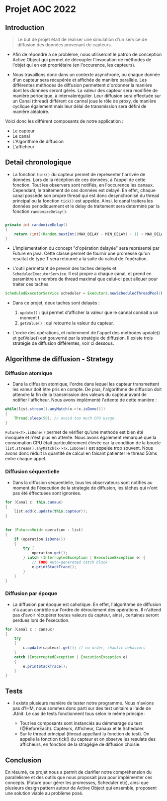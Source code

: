 # Projet AOC 2022


## Introduction
 
> Le but de projet était de réaliser une simulation d'un service de diffusion des données provenant de capteurs.
 
* Afin de répondre a ce problème, nous utiliseront le patron de conception Active Object qui permet de découpler l'invocation de méthodes de l'objet qui en est propriétaire (en l'occurence, les capteurs).

* Nous travaillons donc dans un contexte asynchrone, ou chaque donnée d'un capteur sera récupérée et affichée de manière parallèle. Les différentes méthodes de diffusion permettent d'ordonner la manière dont les données seront gérés. La valeur des capteur sera modifiée de manière periodique, à intervalerégulier. Leur diffusion sera effectuée sur un Canal (thread) différent ce cannal joue le rôle de proxy, de manière cyclique également mais leur délai de transmission sera défini de manière aléatoire.

Voici donc les différent composants de notre application : 

* Le capteur
* Le canal
* L'Algorithme de diffusion
* L'afficheur

## Detail chronologique

* La fonction ```tick()``` du capteur permet de représenter l'arrivée de données. Lors de la récéption de ces données, à l'appel de cette fonction. Tout les observers sont notifiés, en l'occurence les canaux. Cependant, le traitement de ces données est delayé. En effet, chaque canal possède son propre thread qui est donc desynchronisé du thread principal ou la fonction ```tick()``` est appelée. Ainsi, le canal traitera les données periodiquement et le delay de traitement sera determiné par la fonction ```randomizeDelay()```.

```java

private int randomizeDelay()
{
	return (int)(Random.nextInt((MAX_DELAY - MIN_DELAY) + 1) + MAX_DELAY);
}
```

* L'implémentation du concept "d'opération delayée" sera représenté par Future<T> en java. Cette classe permet de fournir une promesse qu'un resultat de type T sera retourné a la suite du calcul de l'opération. 

* L'outil permettant de prevoir des taches delayés et ```ScheduledExecutorService```. Il est propre a chaque canal, et prend en paramètre un nombre de thread maximal que celui-ci peut allouer pour traiter ces taches.

```java
ScheduledExecutorService scheduler = Executors.newScheduledThreadPool(POOL_SIZE);
```
	
* Dans ce projet, deux taches sont delayés : 
	1. ```update()``` :  qui permet d'afficher la valeur que le cannal connait a un moment t.
	2. ```getValue()``` : qui retourne la valeur du capteur.

* L'ordre des opérations, et notemment de l'appel des methodes update() et getValue() est gouverné par la stratégie de diffusion. Il existe trois stratégie de diffusion différentes, voir ci dessous.

## Algorithme de diffusion - Strategy
	
### Diffusion atomique
	
* Dans la diffusion atomique, l'ordre dans lequel les capteur transmettent les valeur doit être pris en compte. De plus, l'algorithme de diffusion doit attendre la fin de la transmission des valeurs du capteur avant de notifier l'afficheur. Nous avons implémenté l'attente de cette manière : 
	
```java 
while(list.stream().anyMatch(x->!x.isDone()))
{
	Thread.sleep(50); // avoid too much CPU usage. 
}
```
	
``` Future<T>.isDone() ``` permet de vérifier qu'une methode est bien été invoquée et n'est plus en attente. Nous avons également remarqué que la consomation CPU était particulièrement élevée car la condition de la boucle ``` list.stream().anyMatch(x->!x.isDone() ``` est appelée trop souvent. Nous avons donc réduit la quantité de calcul en faisant patienter le thread 50ms entre chaque appel.
	
### Diffusion séquentielle

* Dans la diffusion séquentielle, tous les observateurs sont notifiés au moment de l'éxecution de la strategie de diffusion, les tâches qui n'ont pas été éffectuées sont ignorées.
	
```java
for (Canal c: this.canaux) 
{
	list.add(c.update(this.capteur));
}
		    
		    
for (Future<Void> operation : list)
{
	if (operation.isDone())
	{
		try {
			operation.get();
		} catch (InterruptedException | ExecutionException e) {
			// TODO Auto-generated catch block
			e.printStackTrace();
		}
	}
}
```
	
### Diffusion par époque	
	
* La diffusion par époque est cahotique. En effet, l'algorithme de diffusion n'a aucun contrôle sur l'ordre de déroulement des opérations. Il n'attend pas d'avoir récupérer toutes valeurs du capteur, ainsi , certaines seront perdues lors de l'execution. 	
	
```java
for (Canal c : canaux)	
{
	try 
	{
		c.update(capteur).get(); // no order, chaotic behaviors
	} 
	catch (InterruptedException | ExecutionException e) 
	{
		e.printStackTrace();
	}
}
```

## Tests

* Il existe plusieurs manière de tester notre programme. Nous n'avions pas d'IHM, nous sommes donc parti sur des test unitaire a l'aide de JUnit. Le cas de tests fonctionnent tous selon le même principe : 
	
	* Tout les composants sont instanciés au démmarage du test (@BeforeEach). Capteurs, Afficheur, Canaux et le Scheduler.
	* Sur le thread principal (thread appellant la fonction de test). On appelle la fonction tick() du capteur et on observe les resulats des afficheurs, en 	     fonction de la stragégie de diffusion choisie.

## Conclusion
	
En résumé, ce projet nous a permit de clarifier notre compréhension du parallelisme et des outils que nous proposait java pour implémenter ces concepts.
(Future pour gérer les promesses, Scheduler etc), ainsi que plusieurs design pattern autour de Active Object qui ensemble, proposent une solution viable au problème posé.
